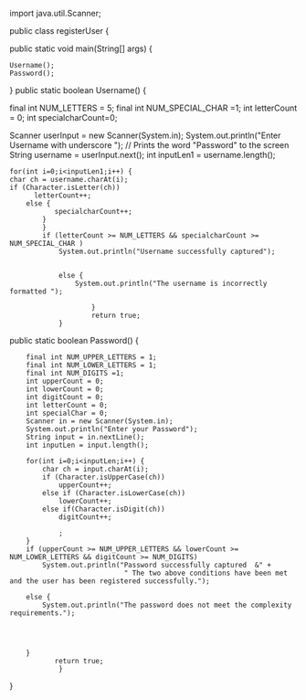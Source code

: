 
import java.util.Scanner;


public class registerUser {
    
public static void main(String[] args) {
	
    Username();
	Password();	
}
public static boolean Username()
		{
		
			
final int NUM_LETTERS = 5;
final int NUM_SPECIAL_CHAR =1;
int letterCount = 0;
int specialcharCount=0;
			
			
Scanner userInput = new Scanner(System.in);
System.out.println("Enter Username with underscore ");						// Prints the word "Password" to the screen
String username = userInput.next();
int inputLen1 = username.length();
			

	for(int i=0;i<inputLen1;i++) {
	char ch = username.charAt(i);
	if (Character.isLetter(ch))
	      letterCount++;
	    else { 
	           specialcharCount++;
			}
			}
			if (letterCount >= NUM_LETTERS && specialcharCount >= NUM_SPECIAL_CHAR )
				System.out.println("Username successfully captured");		
		
			
				else {
					System.out.println("The username is incorrectly formatted ");
				      
                        }
                        return true;
                }
			
public static boolean Password()
		{
		
		
		final int NUM_UPPER_LETTERS = 1;
		final int NUM_LOWER_LETTERS = 1;
		final int NUM_DIGITS =1;
		int upperCount = 0;
		int lowerCount = 0;
		int digitCount = 0;
		int letterCount = 0;
		int specialChar = 0;
		Scanner in = new Scanner(System.in);
		System.out.println("Enter your Password");
		String input = in.nextLine();
		int inputLen = input.length();
		
		for(int i=0;i<inputLen;i++) {
			char ch = input.charAt(i);
			if (Character.isUpperCase(ch))
				upperCount++;
			else if (Character.isLowerCase(ch))
				lowerCount++;
			else if(Character.isDigit(ch))
				digitCount++;
			
				;
		}
		if (upperCount >= NUM_UPPER_LETTERS && lowerCount >= NUM_LOWER_LETTERS && digitCount >= NUM_DIGITS)
			System.out.println("Password successfully captured  &" +
                                " The two above conditions have been met and the user has been registered successfully.");
                
		else {
			System.out.println("The password does not meet the complexity requirements.");
			
                       
                        

		}
               return true;
                }


}
